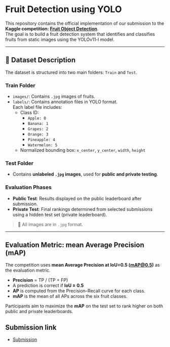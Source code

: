 # Fruit Detection using YOLO

This repository contains the official implementation of our submission to the **Kaggle competition: [Fruit Object Detection](https://www.kaggle.com/competitions/2425-ii-ait-3002-2-object-detection)**.  
The goal is to build a fruit detection system that identifies and classifies fruits from static images using the YOLOv11-l model.

---

## 📂 Dataset Description

The dataset is structured into two main folders: `Train` and `Test`.

### Train Folder
- `images/`: Contains `.jpg` images of fruits.
- `labels/`: Contains annotation files in YOLO format.  
  Each label file includes:
  - Class ID:
    - `Apple: 0`
    - `Banana: 1`
    - `Grapes: 2`
    - `Orange: 3`
    - `Pineapple: 4`
    - `Watermelon: 5`
  - Normalized bounding box: `x_center`, `y_center`, `width`, `height`

### Test Folder
- Contains **unlabeled `.jpg` images**, used for **public and private testing**.

### Evaluation Phases
- **Public Test**: Results displayed on the public leaderboard after submission.
- **Private Test**: Final rankings determined from selected submissions using a hidden test set (private leaderboard).

> 🔎 All images are in `.jpg` format.

---

## Evaluation Metric: mean Average Precision (mAP)

The competition uses **mean Average Precision at IoU=0.5 (mAP@0.5)** as the evaluation metric.

- **Precision** = TP / (TP + FP)
- A prediction is correct if **IoU ≥ 0.5**
- **AP** is computed from the Precision–Recall curve for each class.
- **mAP** is the mean of all APs across the six fruit classes.

Participants aim to maximize the **mAP** on the test set to rank higher on both public and private leaderboards.

## Submission link
- [Submission](https://www.kaggle.com/code/letien41/submission) 
